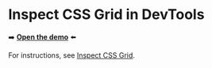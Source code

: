# Inspect CSS Grid in DevTools
<!--
tab-title: __
top-of-page title: __
-->

➡️ **[Open the demo](https://microsoftedge.github.io/Demos/devtools-grid/)** ⬅️

For instructions, see [Inspect CSS Grid](https://learn.microsoft.com/microsoft-edge/devtools/css/grid).

